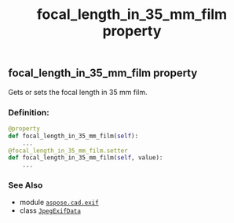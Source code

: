 ﻿---
title: focal_length_in_35_mm_film property
second_title: Aspose.CAD for Python via .NET API References
description: 
type: docs
weight: 390
url: /python-net/aspose.cad.exif/jpegexifdata/focal_length_in_35_mm_film/
is_root: false
---

## focal_length_in_35_mm_film property


Gets or sets the focal length in 35 mm film.
### Definition:
```python
@property
def focal_length_in_35_mm_film(self):
    ...
@focal_length_in_35_mm_film.setter
def focal_length_in_35_mm_film(self, value):
    ...
```

### See Also
* module [`aspose.cad.exif`](../../)
* class [`JpegExifData`](/cad/python-net/aspose.cad.exif/jpegexifdata)
